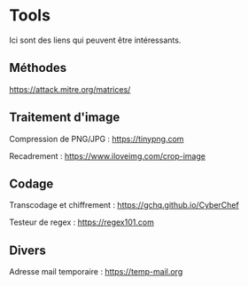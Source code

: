 # Tools

Ici sont des liens qui peuvent être intéressants.

## Méthodes

https://attack.mitre.org/matrices/

## Traitement d'image

Compression de PNG/JPG : https://tinypng.com

Recadrement : https://www.iloveimg.com/crop-image

## Codage

Transcodage et chiffrement : https://gchq.github.io/CyberChef

Testeur de regex : https://regex101.com

## Divers

Adresse mail temporaire : https://temp-mail.org
